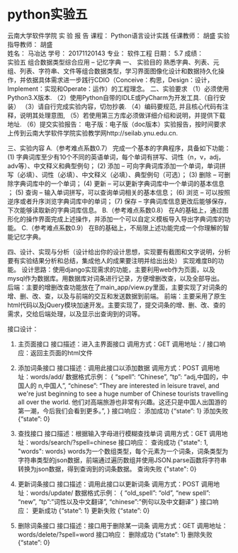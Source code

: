 # python实验五
云南大学软件学院
实  验  报  告
课程：  Python语言设计实践      任课教师：  胡盛    实验指导教师：      胡盛       
姓名： 马冶达  学号： 20171120143  专业： 软件工程  日期：      5.7       成绩：          
实验五  组合数据类型综合应用 – 记忆字典
一、	实验目的
熟悉字典、列表、元组、列表、字符串、文件等组合数据类型，学习界面图像化设计和数据持久化操作，并依据具体需求进一步践行CDIO（Conceive：构思，Design：设计，Implement：实现和Operate：运作）的工程理念。
二、实验要求
（1）必须使用Python3.X版本.
（2）使用Python自带的IDLE或PyCharm为开发工具.（自行安装）
（3）请自行完成实验内容，切勿抄袭.
（4）编码要规范, 并且核心代码有注释，说明其处理意图,
（5）若使用第三方库必须做详细介绍和说明，并提供下载地址.
（6）提交实验报告：
电子版：电子版（doc版本）实验报告，按时间要求上传到云南大学软件学院实验教学网http://seilab.ynu.edu.cn.

三、实验内容
A.（参考难点系数0.7）	完成一个基本的字典程序，具备如下功能：
(1)	字典词库至少有10个不同的英语单词，每个单词有拼写、词性（n，v，adj，adv等）、中文释义和典型例句；
(2)	添加 – 可向字典词库添加一个单词，单词拼写（必填）、词性（必填）、中文释义（必填）、典型例句（可选）； 
(3)	删除 – 可删除字典词库中的一个单词；	
(4)	更新 – 可以更新字典词库中一个单词的基本信息	；
(5)	查询 – 输入单词拼写，可以查询单词相关的基本信息； 
(6)	浏览 – 可以按照逆序或者升序浏览字典词库中的单词；
(7)	保存 – 字典词库信息更改后能够保存，下次能够读取新的字典词库信息。
B.（参考难点系数0.8）	在A的基础上，通过图形化的操作界面完成上述操作，并添加一个可以自定义模板导入导出字典词库的功能。
C.（参考难点系数0.9）	在B的基础上，不局限上述功能完成一个你理解的智能记忆字典。

四、设计、实现与分析（设计给出你的设计思想，实现要有截图和文字说明，分析要有实验结果分析和总结，集成他人的成果要注明并给出出处）
实现难度B的功能。
设计思路：使用django实现需求的功能，主要利用web作为页面，以及mysql作为数据库。用数据库对词条进行记录，方便增删改查，以及全部导出。
后端：主要的增删改查功能放在了main_app/view.py里面，主要实现了对词条的增、删、改、查，以及与前端的交互和发送数据到前端。
前端：主要采用了原生html代码以及jQuery模块加速开发。主要实现了，提交词条的增、删、改、查的需求，交给后端处理，以及显示出查询到的词等。

接口设计：
1.	主页面接口
接口描述：进入主界面接口
调用方式：GET
调用地址：/
接口响应：返回主页面的html文件

2.	添加词条接口
接口描述：调用此接口以添加数据
调用方式：POST
调用地址：words/add/
数据格式示例：
{
“spell”: “Chinese”,
“tp”: “adj,中国的，中国人的 n,中国人”,
“chinese”: “They are interested in leisure travel, and we're just beginning to see a huge number of Chinese tourists travelling all over the world.
他们对高端旅游也非常有兴趣。这还只是中国人出国游的第一潮，今后我们会看到更多。”,
}
接口响应：
添加成功
{“state”: 1}
添加失败
{“state”: 0}
3.	查找接口
接口描述：根据输入字母进行模糊查找单词
调用方式：GET
调用地址：words/search/?spell=chinese
接口响应：
查询成功
{"state": 1, "words": words}
words为一个数组类型，每个元素为一个词条，词条类型为字符串类型的json数据，前端通过遍历数组并使用JSON.parse函数将字符串转换为json数据，得到查询到的词条数据。
查询失败
{"state": 0}
4.	更新词条接口
接口描述：调用此接口以更新词条
调用方式：POST
调用地址：words/update/
数据格式示例：
{
“old_spell”: “old”,
“new spell”: “new”,
“tp”:”词性以及中文翻译”,
“chinese”:”例句以及中文翻译”
}
接口响应：
更新成功
{“state”: 1}
更新失败
{“state”: 0}

5.	删除词条接口
接口描述：接口用于删除某一词条
调用方式：GET
调用地址：words/delete/?spell=word
接口响应：
删除成功
{“state”: 1}
删除失败
{“state”: 0}



